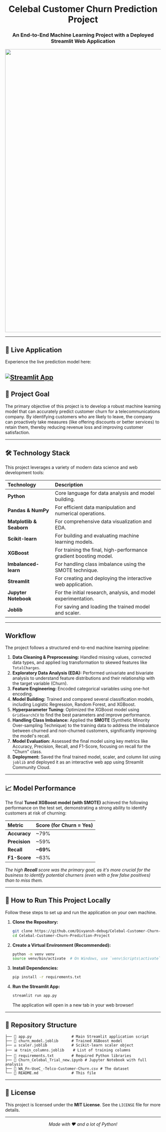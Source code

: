 <div align="center">

# Celebal Customer Churn Prediction Project 

### An End-to-End Machine Learning Project with a Deployed Streamlit Web Application

<img width="1918" height="917" alt="image" src="https://github.com/user-attachments/assets/24464af2-9968-4225-ae07-64b55511c752" />


</div>

---

## 🚀 Live Application

Experience the live prediction model here:

[![Streamlit App](https://static.streamlit.io/badges/streamlit_badge_black_white.svg)](https://celebal-customer-churn-prediction-project-arrugyh5kzfzapfhcxqk.streamlit.app/)
---

## 🎯 Project Goal

The primary objective of this project is to develop a robust machine learning model that can accurately predict customer churn for a telecommunications company. By identifying customers who are likely to leave, the company can proactively take measures (like offering discounts or better services) to retain them, thereby reducing revenue loss and improving customer satisfaction.

---

## 🛠️ Technology Stack

This project leverages a variety of modern data science and web development tools:

| Technology | Description |
| :--- | :--- |
| **Python** | Core language for data analysis and model building. |
| **Pandas & NumPy** | For efficient data manipulation and numerical operations. |
| **Matplotlib & Seaborn** | For comprehensive data visualization and EDA. |
| **Scikit-learn** | For building and evaluating machine learning models. |
| **XGBoost** | For training the final, high-performance gradient boosting model. |
| **Imbalanced-learn** | For handling class imbalance using the SMOTE technique. |
| **Streamlit** | For creating and deploying the interactive web application. |
| **Jupyter Notebook** | For the initial research, analysis, and model experimentation. |
| **Joblib** | For saving and loading the trained model and scaler. |

---

##  Workflow

The project follows a structured end-to-end machine learning pipeline:

1.  **Data Cleaning & Preprocessing:** Handled missing values, corrected data types, and applied log transformation to skewed features like `TotalCharges`.
2.  **Exploratory Data Analysis (EDA):** Performed univariate and bivariate analysis to understand feature distributions and their relationship with the target variable (Churn).
3.  **Feature Engineering:** Encoded categorical variables using one-hot encoding.
4.  **Model Building:** Trained and compared several classification models, including Logistic Regression, Random Forest, and XGBoost.
5.  **Hyperparameter Tuning:** Optimized the XGBoost model using `GridSearchCV` to find the best parameters and improve performance.
6.  **Handling Class Imbalance:** Applied the **SMOTE** (Synthetic Minority Over-sampling Technique) to the training data to address the imbalance between churned and non-churned customers, significantly improving the model's recall.
7.  **Model Evaluation:** Assessed the final model using key metrics like Accuracy, Precision, Recall, and F1-Score, focusing on recall for the "Churn" class.
8.  **Deployment:** Saved the final trained model, scaler, and column list using `joblib` and deployed it as an interactive web app using Streamlit Community Cloud.

---

## 📈 Model Performance

The final **Tuned XGBoost model (with SMOTE)** achieved the following performance on the test set, demonstrating a strong ability to identify customers at risk of churning:

| Metric | Score (for Churn = Yes) |
| :--- | :--- |
| **Accuracy** | ~79% |
| **Precision** | ~59% |
| **Recall** | **~69%** |
| **F1-Score** | ~63% |

*The high **Recall** score was the primary goal, as it's more crucial for the business to identify potential churners (even with a few false positives) than to miss them.*

---

## 🚀 How to Run This Project Locally

Follow these steps to set up and run the application on your own machine.

1.  **Clone the Repository:**
    ```bash
    git clone https://github.com/Divyansh-debug/Celebal-Customer-Churn-Prediction-Project.git
    cd Celebal-Customer-Churn-Prediction-Project
    ```

2.  **Create a Virtual Environment (Recommended):**
    ```bash
    python -m venv venv
    source venv/bin/activate  # On Windows, use `venv\Scripts\activate`
    ```

3.  **Install Dependencies:**
    ```bash
    pip install -r requirements.txt
    ```

4.  **Run the Streamlit App:**
    ```bash
    streamlit run app.py
    ```
    The application will open in a new tab in your web browser!

---

## 📂 Repository Structure

```
├── 📄 app.py                  # Main Streamlit application script
├── 🧠 churn_model.joblib      # Trained XGBoost model
├── ⚖️ scaler.joblib           # Scikit-learn scaler object
├── 📊 train_columns.joblib    # List of training columns
├── 📝 requirements.txt        # Required Python libraries
├── 📓 Churn_Celebal_Trial_new.ipynb # Jupyter Notebook with full analysis
├── 💾 WA_Fn-UseC_-Telco-Customer-Churn.csv # The dataset
└── 📖 README.md               # This file
```

---

## 📄 License

This project is licensed under the **MIT License**. See the `LICENSE` file for more details.

---

<div align="center">
  <i>Made with ❤️ and a lot of Python!</i>
</div>
